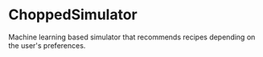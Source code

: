 # ChoppedSimulator
Machine learning based simulator that recommends recipes depending on the user's preferences.
